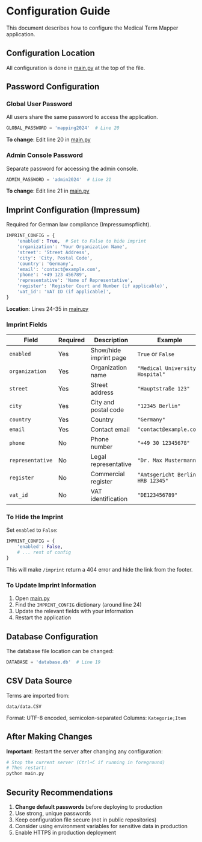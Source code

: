 # Configuration Guide

This document describes how to configure the Medical Term Mapper application.

## Configuration Location

All configuration is done in [main.py](main.py) at the top of the file.

## Password Configuration

### Global User Password
All users share the same password to access the application.

```python
GLOBAL_PASSWORD = 'mapping2024'  # Line 20
```

**To change**: Edit line 20 in [main.py](main.py)

### Admin Console Password
Separate password for accessing the admin console.

```python
ADMIN_PASSWORD = 'admin2024'  # Line 21
```

**To change**: Edit line 21 in [main.py](main.py)

## Imprint Configuration (Impressum)

Required for German law compliance (Impressumspflicht).

```python
IMPRINT_CONFIG = {
    'enabled': True,  # Set to False to hide imprint
    'organization': 'Your Organization Name',
    'street': 'Street Address',
    'city': 'City, Postal Code',
    'country': 'Germany',
    'email': 'contact@example.com',
    'phone': '+49 123 456789',
    'representative': 'Name of Representative',
    'register': 'Register Court and Number (if applicable)',
    'vat_id': 'VAT ID (if applicable)',
}
```

**Location**: Lines 24-35 in [main.py](main.py)

### Imprint Fields

| Field | Required | Description | Example |
|-------|----------|-------------|---------|
| `enabled` | Yes | Show/hide imprint page | `True` or `False` |
| `organization` | Yes | Organization name | `"Medical University Hospital"` |
| `street` | Yes | Street address | `"Hauptstraße 123"` |
| `city` | Yes | City and postal code | `"12345 Berlin"` |
| `country` | Yes | Country | `"Germany"` |
| `email` | Yes | Contact email | `"contact@example.com"` |
| `phone` | No | Phone number | `"+49 30 12345678"` |
| `representative` | No | Legal representative | `"Dr. Max Mustermann"` |
| `register` | No | Commercial register | `"Amtsgericht Berlin HRB 12345"` |
| `vat_id` | No | VAT identification | `"DE123456789"` |

### To Hide the Imprint

Set `enabled` to `False`:

```python
IMPRINT_CONFIG = {
    'enabled': False,
    # ... rest of config
}
```

This will make `/imprint` return a 404 error and hide the link from the footer.

### To Update Imprint Information

1. Open [main.py](main.py)
2. Find the `IMPRINT_CONFIG` dictionary (around line 24)
3. Update the relevant fields with your information
4. Restart the application

## Database Configuration

The database file location can be changed:

```python
DATABASE = 'database.db'  # Line 19
```

## CSV Data Source

Terms are imported from:

```
data/data.CSV
```

Format: UTF-8 encoded, semicolon-separated
Columns: `Kategorie;Item`

## After Making Changes

**Important**: Restart the server after changing any configuration:

```bash
# Stop the current server (Ctrl+C if running in foreground)
# Then restart:
python main.py
```

## Security Recommendations

1. **Change default passwords** before deploying to production
2. Use strong, unique passwords
3. Keep configuration file secure (not in public repositories)
4. Consider using environment variables for sensitive data in production
5. Enable HTTPS in production deployment
